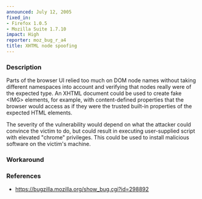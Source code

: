```yaml
---
announced: July 12, 2005
fixed_in:
- Firefox 1.0.5
- Mozilla Suite 1.7.10
impact: High
reporter: moz_bug_r_a4
title: XHTML node spoofing
---
```


<h3>Description</h3>

<p>Parts of the browser UI relied too much on DOM node names without taking
different namespaces into account and verifying that nodes really were
of the expected type. An XHTML document could be used to create fake 
&lt;IMG&gt; elements, for example, with content-defined properties that the
browser would access as if they were the trusted built-in properties of the
expected HTML elements.</p>

<p>The severity of the vulnerability would depend on what the attacker could
convince the victim to do, but could result in executing user-supplied
script with elevated "chrome" privileges. This could be used to install
malicious software on the victim's machine.</p>

<h3>Workaround</h3>


<h3>References</h3>

<ul>
<li><a href="https://bugzilla.mozilla.org/show_bug.cgi?id=298892">
https://bugzilla.mozilla.org/show_bug.cgi?id=298892</a></li>
</ul>



